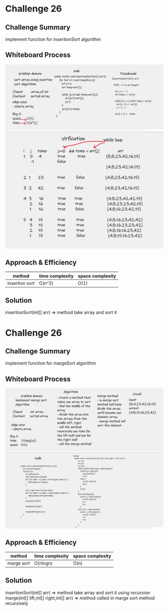 # Challenge 26
##  Challenge Summary

implement function for insertionSort algorithm  

## Whiteboard Process

![insertionSort](../img/insertionsort.png)
![insertionSort](../img/insertionsort2.png)


## Approach & Efficiency

| method         | time complexity | space complexity |
|----------------|-----------------|------------------|
| insertion sort | O(n^2)          | O(1)             |



## Solution
insertionSort(int[] arr)  => method take array and sort it 
#
#









# Challenge 26
##  Challenge Summary

implement function for margeSort algorithm

## Whiteboard Process

![marge1](../img/marge1.png)
![marge2](../img/marge2.png)


## Approach & Efficiency

| method     | time complexity | space complexity |
|------------|-----------------|------------------|
| marge sort | O(nlogn)        | O(n)             |



## Solution
insertionSort(int[] arr)  => method take array and sort it using recursion 
marge(int[] lift,int[] right,int[] arr) => method called in marge sort method recursively 